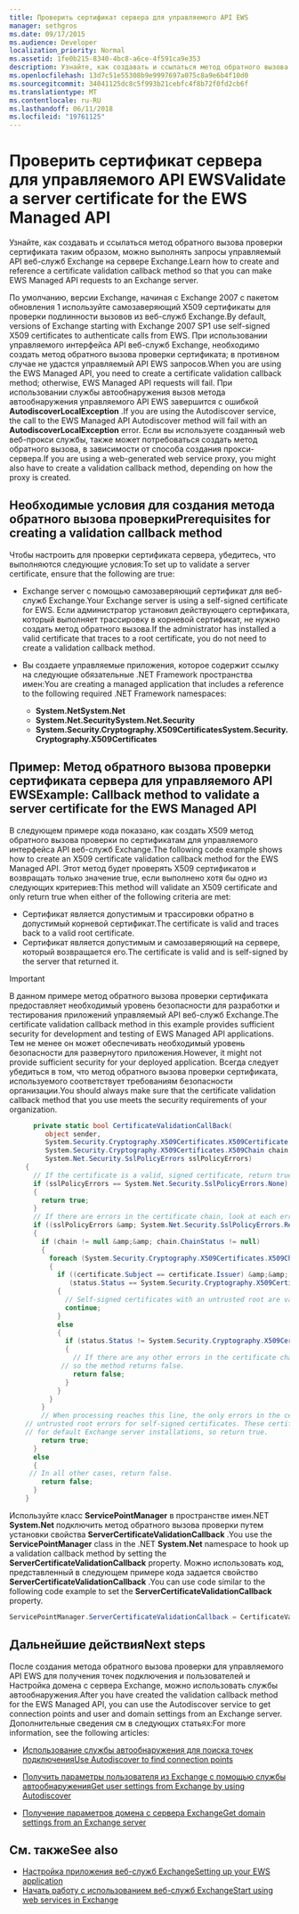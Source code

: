 ```yaml
---
title: Проверить сертификат сервера для управляемого API EWS
manager: sethgros
ms.date: 09/17/2015
ms.audience: Developer
localization_priority: Normal
ms.assetid: 1fe0b215-8340-4bc8-a6ce-4f591ca9e353
description: Узнайте, как создавать и ссылаться метод обратного вызова проверки сертификата таким образом, можно выполнять запросы управляемый API веб-служб Exchange на сервере Exchange.
ms.openlocfilehash: 13d7c51e55308b9e9997697a075c8a9e6b4f10d0
ms.sourcegitcommit: 34041125dc8c5f993b21cebfc4f8b72f0fd2cb6f
ms.translationtype: MT
ms.contentlocale: ru-RU
ms.lasthandoff: 06/11/2018
ms.locfileid: "19761125"
---
```

# <a name="validate-a-server-certificate-for-the-ews-managed-api"></a><span data-ttu-id="1fdcc-103">Проверить сертификат сервера для управляемого API EWS</span><span class="sxs-lookup"><span data-stu-id="1fdcc-103">Validate a server certificate for the EWS Managed API</span></span>

<span data-ttu-id="1fdcc-104">Узнайте, как создавать и ссылаться метод обратного вызова проверки сертификата таким образом, можно выполнять запросы управляемый API веб-служб Exchange на сервере Exchange.</span><span class="sxs-lookup"><span data-stu-id="1fdcc-104">Learn how to create and reference a certificate validation callback method so that you can make EWS Managed API requests to an Exchange server.</span></span>
  
<span data-ttu-id="1fdcc-105">По умолчанию, версии Exchange, начиная с Exchange 2007 с пакетом обновления 1 используйте самозаверяющий X509 сертификаты для проверки подлинности вызовов из веб-служб Exchange.</span><span class="sxs-lookup"><span data-stu-id="1fdcc-105">By default, versions of Exchange starting with Exchange 2007 SP1 use self-signed X509 certificates to authenticate calls from EWS.</span></span> <span data-ttu-id="1fdcc-106">При использовании управляемого интерфейса API веб-служб Exchange, необходимо создать метод обратного вызова проверки сертификата; в противном случае не удастся управляемый API EWS запросов.</span><span class="sxs-lookup"><span data-stu-id="1fdcc-106">When you are using the EWS Managed API, you need to create a certificate validation callback method; otherwise, EWS Managed API requests will fail.</span></span> <span data-ttu-id="1fdcc-107">При использовании службы автообнаружения вызов метода автообнаружения управляемого API EWS завершится с ошибкой **AutodiscoverLocalException** .</span><span class="sxs-lookup"><span data-stu-id="1fdcc-107">If you are using the Autodiscover service, the call to the EWS Managed API Autodiscover method will fail with an **AutodiscoverLocalException** error.</span></span> <span data-ttu-id="1fdcc-108">Если вы используете созданный web веб-прокси службы, также может потребоваться создать метод обратного вызова, в зависимости от способа создания прокси-сервера.</span><span class="sxs-lookup"><span data-stu-id="1fdcc-108">If you are using a web-generated web service proxy, you might also have to create a validation callback method, depending on how the proxy is created.</span></span> 
  
## <a name="prerequisites-for-creating-a-validation-callback-method"></a><span data-ttu-id="1fdcc-109">Необходимые условия для создания метода обратного вызова проверки</span><span class="sxs-lookup"><span data-stu-id="1fdcc-109">Prerequisites for creating a validation callback method</span></span>
<span data-ttu-id="1fdcc-110"><a name="bk_prereq"> </a></span><span class="sxs-lookup"><span data-stu-id="1fdcc-110"></span></span>

<span data-ttu-id="1fdcc-111">Чтобы настроить для проверки сертификата сервера, убедитесь, что выполняются следующие условия:</span><span class="sxs-lookup"><span data-stu-id="1fdcc-111">To set up to validate a server certificate, ensure that the following are true:</span></span> 
  
- <span data-ttu-id="1fdcc-112">Exchange server с помощью самозаверяющий сертификат для веб-служб Exchange.</span><span class="sxs-lookup"><span data-stu-id="1fdcc-112">Your Exchange server is using a self-signed certificate for EWS.</span></span> <span data-ttu-id="1fdcc-113">Если администратор установил действующего сертификата, который выполняет трассировку в корневой сертификат, не нужно создать метод обратного вызова.</span><span class="sxs-lookup"><span data-stu-id="1fdcc-113">If the administrator has installed a valid certificate that traces to a root certificate, you do not need to create a validation callback method.</span></span> 
    
- <span data-ttu-id="1fdcc-114">Вы создаете управляемые приложения, которое содержит ссылку на следующие обязательные .NET Framework пространства имен:</span><span class="sxs-lookup"><span data-stu-id="1fdcc-114">You are creating a managed application that includes a reference to the following required .NET Framework namespaces:</span></span> 
    
  - <span data-ttu-id="1fdcc-115">**System.Net**</span><span class="sxs-lookup"><span data-stu-id="1fdcc-115">**System.Net**</span></span>
  - <span data-ttu-id="1fdcc-116">**System.Net.Security**</span><span class="sxs-lookup"><span data-stu-id="1fdcc-116">**System.Net.Security**</span></span>  
  - <span data-ttu-id="1fdcc-117">**System.Security.Cryptography.X509Certificates**</span><span class="sxs-lookup"><span data-stu-id="1fdcc-117">**System.Security.Cryptography.X509Certificates**</span></span>
    
## <a name="example-callback-method-to-validate-a-server-certificate-for-the-ews-managed-api"></a><span data-ttu-id="1fdcc-118">Пример: Метод обратного вызова проверки сертификата сервера для управляемого API EWS</span><span class="sxs-lookup"><span data-stu-id="1fdcc-118">Example: Callback method to validate a server certificate for the EWS Managed API</span></span>
<span data-ttu-id="1fdcc-119"><a name="bk_example"> </a></span><span class="sxs-lookup"><span data-stu-id="1fdcc-119"></span></span>

<span data-ttu-id="1fdcc-120">В следующем примере кода показано, как создать X509 метод обратного вызова проверки по сертификатам для управляемого интерфейса API веб-служб Exchange.</span><span class="sxs-lookup"><span data-stu-id="1fdcc-120">The following code example shows how to create an X509 certificate validation callback method for the EWS Managed API.</span></span> <span data-ttu-id="1fdcc-121">Этот метод будет проверять X509 сертификатов и возвращать только значение true, если выполнено хотя бы одно из следующих критериев:</span><span class="sxs-lookup"><span data-stu-id="1fdcc-121">This method will validate an X509 certificate and only return true when either of the following criteria are met:</span></span> 
  
- <span data-ttu-id="1fdcc-122">Сертификат является допустимым и трассировки обратно в допустимый корневой сертификат.</span><span class="sxs-lookup"><span data-stu-id="1fdcc-122">The certificate is valid and traces back to a valid root certificate.</span></span>    
- <span data-ttu-id="1fdcc-123">Сертификат является допустимым и самозаверяющий на сервере, который возвращается его.</span><span class="sxs-lookup"><span data-stu-id="1fdcc-123">The certificate is valid and is self-signed by the server that returned it.</span></span> 
    
> [!IMPORTANT]
> <span data-ttu-id="1fdcc-124">В данном примере метод обратного вызова проверки сертификата предоставляет необходимый уровень безопасности для разработки и тестирования приложений управляемый API веб-служб Exchange.</span><span class="sxs-lookup"><span data-stu-id="1fdcc-124">The certificate validation callback method in this example provides sufficient security for development and testing of EWS Managed API applications.</span></span> <span data-ttu-id="1fdcc-125">Тем не менее он может обеспечивать необходимый уровень безопасности для развернутого приложения.</span><span class="sxs-lookup"><span data-stu-id="1fdcc-125">However, it might not provide sufficient security for your deployed application.</span></span> <span data-ttu-id="1fdcc-126">Всегда следует убедиться в том, что метод обратного вызова проверки сертификата, используемого соответствует требованиям безопасности организации.</span><span class="sxs-lookup"><span data-stu-id="1fdcc-126">You should always make sure that the certificate validation callback method that you use meets the security requirements of your organization.</span></span> 
  
```cs
      private static bool CertificateValidationCallBack(
         object sender,
         System.Security.Cryptography.X509Certificates.X509Certificate certificate,
         System.Security.Cryptography.X509Certificates.X509Chain chain,
         System.Net.Security.SslPolicyErrors sslPolicyErrors)
    {
      // If the certificate is a valid, signed certificate, return true.
      if (sslPolicyErrors == System.Net.Security.SslPolicyErrors.None)
      {
        return true;
      }
      // If there are errors in the certificate chain, look at each error to determine the cause.
      if ((sslPolicyErrors &amp; System.Net.Security.SslPolicyErrors.RemoteCertificateChainErrors) != 0)
      {
        if (chain != null &amp;&amp; chain.ChainStatus != null)
        {
          foreach (System.Security.Cryptography.X509Certificates.X509ChainStatus status in chain.ChainStatus)
          {
            if ((certificate.Subject == certificate.Issuer) &amp;&amp;
               (status.Status == System.Security.Cryptography.X509Certificates.X509ChainStatusFlags.UntrustedRoot))
            {
              // Self-signed certificates with an untrusted root are valid. 
              continue;
            }
            else
            {
              if (status.Status != System.Security.Cryptography.X509Certificates.X509ChainStatusFlags.NoError)
              {
                // If there are any other errors in the certificate chain, the certificate is invalid,
             // so the method returns false.
                return false;
              }
            }
          }
        }
        // When processing reaches this line, the only errors in the certificate chain are 
    // untrusted root errors for self-signed certificates. These certificates are valid
    // for default Exchange server installations, so return true.
        return true;
      }
      else
      {
     // In all other cases, return false.
        return false;
      }
    }

```

<span data-ttu-id="1fdcc-127">Используйте класс **ServicePointManager** в пространстве имен.NET **System.Net** подключить метод обратного вызова проверки путем установки свойства **ServerCertificateValidationCallback** .</span><span class="sxs-lookup"><span data-stu-id="1fdcc-127">You use the **ServicePointManager** class in the .NET **System.Net** namespace to hook up a validation callback method by setting the **ServerCertificateValidationCallback** property.</span></span> <span data-ttu-id="1fdcc-128">Можно использовать код, представленный в следующем примере кода задается свойство **ServerCertificateValidationCallback** .</span><span class="sxs-lookup"><span data-stu-id="1fdcc-128">You can use code similar to the following code example to set the **ServerCertificateValidationCallback** property.</span></span> 
  
```cs
ServicePointManager.ServerCertificateValidationCallback = CertificateValidationCallBack;

```

## <a name="next-steps"></a><span data-ttu-id="1fdcc-129">Дальнейшие действия</span><span class="sxs-lookup"><span data-stu-id="1fdcc-129">Next steps</span></span>
<span data-ttu-id="1fdcc-130"><a name="bk_example"> </a></span><span class="sxs-lookup"><span data-stu-id="1fdcc-130"></span></span>

<span data-ttu-id="1fdcc-131">После создания метода обратного вызова проверки для управляемого API EWS для получения точек подключения и пользователей и Настройка домена с сервера Exchange, можно использовать службы автообнаружения.</span><span class="sxs-lookup"><span data-stu-id="1fdcc-131">After you have created the validation callback method for the EWS Managed API, you can use the Autodiscover service to get connection points and user and domain settings from an Exchange server.</span></span> <span data-ttu-id="1fdcc-132">Дополнительные сведения см в следующих статьях:</span><span class="sxs-lookup"><span data-stu-id="1fdcc-132">For more information, see the following articles:</span></span>
  
- [<span data-ttu-id="1fdcc-133">Использование службы автообнаружения для поиска точек подключения</span><span class="sxs-lookup"><span data-stu-id="1fdcc-133">Use Autodiscover to find connection points</span></span>](how-to-use-autodiscover-to-find-connection-points.md)
    
- [<span data-ttu-id="1fdcc-134">Получить параметры пользователя из Exchange с помощью службы автообнаружения</span><span class="sxs-lookup"><span data-stu-id="1fdcc-134">Get user settings from Exchange by using Autodiscover</span></span>](how-to-get-user-settings-from-exchange-by-using-autodiscover.md)
    
- [<span data-ttu-id="1fdcc-135">Получение параметров домена с сервера Exchange</span><span class="sxs-lookup"><span data-stu-id="1fdcc-135">Get domain settings from an Exchange server</span></span>](how-to-get-domain-settings-from-an-exchange-server.md)
    
## <a name="see-also"></a><span data-ttu-id="1fdcc-136">См. также</span><span class="sxs-lookup"><span data-stu-id="1fdcc-136">See also</span></span>

- [<span data-ttu-id="1fdcc-137">Настройка приложения веб-служб Exchange</span><span class="sxs-lookup"><span data-stu-id="1fdcc-137">Setting up your EWS application</span></span>](setting-up-your-ews-application.md)  
- [<span data-ttu-id="1fdcc-138">Начать работу с использованием веб-служб Exchange</span><span class="sxs-lookup"><span data-stu-id="1fdcc-138">Start using web services in Exchange</span></span>](start-using-web-services-in-exchange.md)
    

